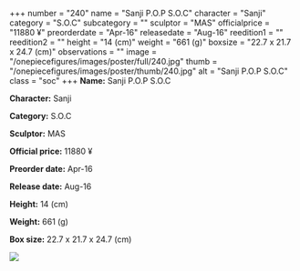 +++
number = "240"
name = "Sanji P.O.P S.O.C"
character = "Sanji"
category = "S.O.C"
subcategory = ""
sculptor = "MAS"
officialprice = "11880 ¥"
preorderdate = "Apr-16"
releasedate = "Aug-16"
reedition1 = ""
reedition2 = ""
height = "14 (cm)"
weight = "661 (g)"
boxsize = "22.7 x 21.7 x 24.7 (cm)"
observations = ""
image = "/onepiecefigures/images/poster/full/240.jpg"
thumb = "/onepiecefigures/images/poster/thumb/240.jpg"
alt = "Sanji P.O.P S.O.C"
class = "soc"
+++
**Name:** Sanji P.O.P S.O.C

**Character:** Sanji

**Category:** S.O.C 

**Sculptor:** MAS

**Official price:** 11880 ¥

**Preorder date:** Apr-16

**Release date:** Aug-16

**Height:** 14 (cm)

**Weight:** 661 (g)

**Box size:** 22.7 x 21.7 x 24.7 (cm)

<img src="/onepiecefigures/images/poster/thumb/240.jpg">